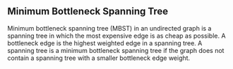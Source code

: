 ## Minimum Bottleneck Spanning Tree


Minimum bottleneck spanning tree (MBST) in an undirected graph is a spanning tree in which the most expensive edge is as cheap as possible. A bottleneck edge is the highest weighted edge in a spanning tree. A spanning tree is a minimum bottleneck spanning tree if the graph does not contain a spanning tree with a smaller bottleneck edge weight.
